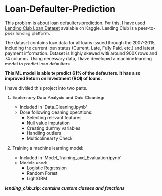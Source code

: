 # Loan-Defaulter-Prediction

This problem is about loan defaulters prediction. For this, I have used [Lending Club Loan Dataset](https://www.kaggle.com/wendykan/lending-club-loan-data/home) avaiable on Kaggle. Lending Club is a peer-to-peer lending platform.

The dataset contains loan data for all loans issued through the 2007-2015, including the current loan status (Current, Late, Fully Paid, etc.) and latest payment information. Dataset is highly skewed with around 900K rows and 74 columns. Using necessary data, I have developed a machine learning model to predict loan defaulters.

**This ML model is able to predict 61% of the defaulters. It has also improved Return on Investment (ROI) of loans.**

I have divided this project into two parts.

1. Exploratory Data Analysis and Data Cleaning:
   - Included in 'Data_Cleaning.ipynb' 
   - Done following cleaning operations:
      * Selecting relevant features
      * Null value imputation
      * Creating dummy variables
      * Handling outliers
      * Multicolinearity Check
    
2. Training a machine learning model:
   - Included in 'Model_Training_and_Evaluation.ipynb'
   - Models used:
      * Logistic Regression
      * Random Forest
      * LightGBM

***lending_club.zip: contains custom classes and functions***
